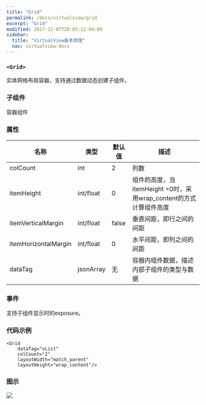 ```yaml
---
title: "Grid"
permalink: /docs/virtualview/grid
excerpt: "Grid"
modified: 2017-12-07T20:05:12-04:00
sidebar:
  title: "VirtualView基本原理"
  nav: virtualview-docs
---
```


### `<Grid>`

实体网格布局容器，支持通过数据动态创建子组件。

### 子组件
容器组件

### 属性

|名称|类型|默认值|描述|
|---|---|---|---|
|colCount|int|2|列数|
|itemHeight|int/float|0|组件的高度，当itemHeight =0时，采用wrap_content的方式计算组件高度|
|itemVerticalMargin|int/float|false|垂直间距，即行之间的间距|
|itemHorizontalMargin|int/float|0|水平间距，即列之间的间距|
|dataTag|jsonArray|无|容器内组件数据，描述内部子组件的类型与数据|

### 事件

支持子组件显示时的exposure。

### 代码示例

```
<Grid
    dataTag="vList"
    colCount="2"
    layoutWidth="match_parent"
    layoutHeight="wrap_content"/>
``` 

### 图示

![](https://gw.alicdn.com/tfs/TB1aI5ahLDH8KJjy1XcXXcpdXXa-270-480.png)